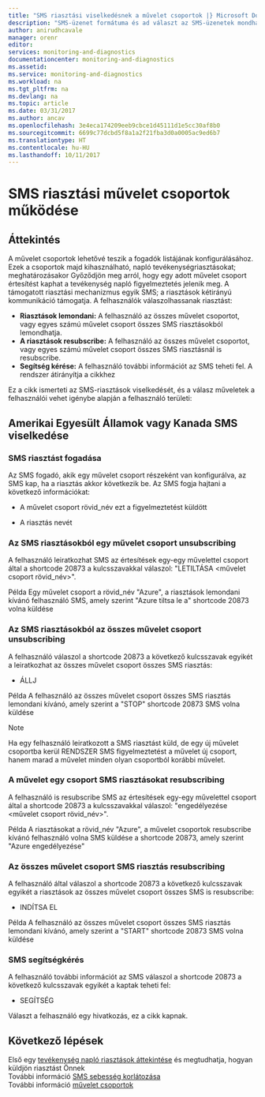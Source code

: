 ```yaml
---
title: "SMS riasztási viselkedésnek a művelet csoportok |} Microsoft Docs"
description: "SMS-üzenet formátuma és ad választ az SMS-üzenetek mondhatja, resubscribe, illetve segítséget kérni."
author: anirudhcavale
manager: orenr
editor: 
services: monitoring-and-diagnostics
documentationcenter: monitoring-and-diagnostics
ms.assetid: 
ms.service: monitoring-and-diagnostics
ms.workload: na
ms.tgt_pltfrm: na
ms.devlang: na
ms.topic: article
ms.date: 03/31/2017
ms.author: ancav
ms.openlocfilehash: 3e4eca174209eeb9cbce1d45111d1e5cc30af8b0
ms.sourcegitcommit: 6699c77dcbd5f8a1a2f21fba3d0a0005ac9ed6b7
ms.translationtype: HT
ms.contentlocale: hu-HU
ms.lasthandoff: 10/11/2017
---
```

# <a name="sms-alert-behavior-in-action-groups"></a>SMS riasztási művelet csoportok működése
## <a name="overview"></a>Áttekintés ##
A művelet csoportok lehetővé teszik a fogadók listájának konfigurálásához. Ezek a csoportok majd kihasználható, napló tevékenységriasztásokat; meghatározásakor Győződjön meg arról, hogy egy adott művelet csoport értesítést kaphat a tevékenység napló figyelmeztetés jelenik meg. A támogatott riasztási mechanizmus egyik SMS; a riasztások kétirányú kommunikáció támogatja. A felhasználók válaszolhassanak riasztást:

- **Riasztások lemondani:** A felhasználó az összes művelet csoportot, vagy egyes számú művelet csoport összes SMS riasztásokból lemondhatja.  
- **A riasztások resubscribe:** A felhasználó az összes művelet csoportot, vagy egyes számú művelet csoport összes SMS riasztásnál is resubscribe.  
- **Segítség kérése:** A felhasználó további információt az SMS teheti fel. A rendszer átirányítja a cikkhez

Ez a cikk ismerteti az SMS-riasztások viselkedését, és a válasz műveletek a felhasználói vehet igénybe alapján a felhasználó területi:

## <a name="usacanada-sms-behavior"></a>Amerikai Egyesült Államok vagy Kanada SMS viselkedése
### <a name="receiving-an-sms-alert"></a>SMS riasztást fogadása
Az SMS fogadó, akik egy művelet csoport részeként van konfigurálva, az SMS kap, ha a riasztás akkor következik be. Az SMS fogja hajtani a következő információkat:
* A művelet csoport rövid_név ezt a figyelmeztetést küldött
- A riasztás nevét

### <a name="unsubscribing-from-sms-alerts-for-one-action-group"></a>Az SMS riasztásokból egy művelet csoport unsubscribing
A felhasználó leiratkozhat SMS az értesítések egy-egy művelettel csoport által a shortcode 20873 a kulcsszavakkal válaszol: "LETILTÁSA &lt;művelet csoport rövid_név&gt;".

Példa Egy művelet csoport a rövid_név "Azure", a riasztások lemondani kívánó felhasználó SMS, amely szerint "Azure tiltsa le a" shortcode 20873 volna küldése

### <a name="unsubscribing-from-sms-alerts-for-all-action-groups"></a>Az SMS riasztásokból az összes művelet csoport unsubscribing
A felhasználó válaszol a shortcode 20873 a következő kulcsszavak egyikét a leiratkozhat az összes művelet csoport összes SMS riasztás:
* ÁLLJ

Példa A felhasználó az összes művelet csoport összes SMS riasztás lemondani kívánó, amely szerint a "STOP" shortcode 20873 SMS volna küldése

>[!NOTE]
>Ha egy felhasználó leiratkozott a SMS riasztást küld, de egy új művelet csoportba kerül RENDSZER SMS figyelmeztetést a művelet új csoport, hanem marad a művelet minden olyan csoportból korábbi művelet.
>
>

### <a name="resubscribing-to-sms-alerts-for-one-action-group"></a>A művelet egy csoport SMS riasztásokat resubscribing
A felhasználó is resubscribe SMS az értesítések egy-egy művelettel csoport által a shortcode 20873 a kulcsszavakkal válaszol: "engedélyezése &lt;művelet csoport rövid_név&gt;".

Példa A riasztásokat a rövid_név "Azure", a művelet csoportok resubscribe kívánó felhasználó volna SMS küldése a shortcode 20873, amely szerint "Azure engedélyezése"

### <a name="resubscribing-to-sms-alerts-for-all-action-groups"></a>Az összes művelet csoport SMS riasztás resubscribing
A felhasználó által válaszol a shortcode 20873 a következő kulcsszavak egyikét a riasztások az összes művelet csoport összes SMS is resubscribe:

* INDÍTSA EL

Példa A felhasználó az összes művelet csoport összes SMS riasztás lemondani kívánó, amely szerint a "START" shortcode 20873 SMS volna küldése

### <a name="requesting-help-via-sms"></a>SMS segítségkérés
A felhasználó további információt az SMS válaszol a shortcode 20873 a következő kulcsszavak egyikét a kaptak teheti fel:
* SEGÍTSÉG

Választ a felhasználó egy hivatkozás, ez a cikk kapnak.

## <a name="next-steps"></a>Következő lépések
Első egy [tevékenység napló riasztások áttekintése](monitoring-overview-alerts.md) és megtudhatja, hogyan küldjön riasztást Önnek  
További információ [SMS sebesség korlátozása](monitoring-alerts-rate-limiting.md)  
További információ [művelet csoportok](monitoring-action-groups.md)
